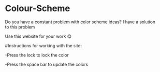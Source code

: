# Colour-Scheme
Do you have a constant problem with color scheme ideas? I have a solution to this problem


Use this website for your work :yum:

#Instructions for working with the site:

-Press the lock to lock the color

-Press the space bar to update the colors
